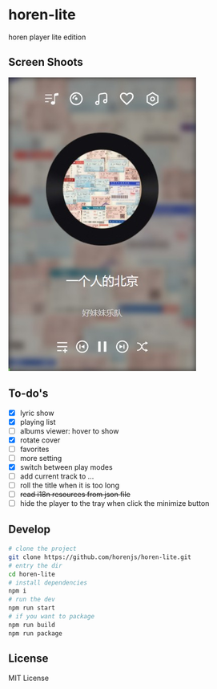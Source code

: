 # horen-lite
 horen player lite edition

## Screen Shoots
![main](./screenshoot/main.jpg)

## To-do's
- [x] lyric show
- [x] playing list
- [ ] albums viewer: hover to show
- [x] rotate cover
- [ ] favorites
- [ ] more setting
- [x] switch between play modes
- [ ] add current track to ...
- [ ] roll the title when it is too long
- [ ] ~~read i18n resources from json file~~
- [ ] hide the player to the tray when click the minimize button

## Develop

```bash
# clone the project
git clone https://github.com/horenjs/horen-lite.git
# entry the dir
cd horen-lite
# install dependencies
npm i
# run the dev
npm run start
# if you want to package
npm run build
npm run package
```

## License

MIT License